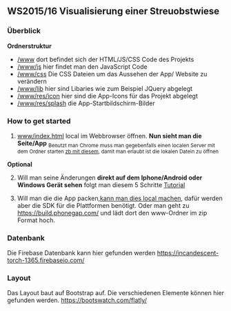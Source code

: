 ## WS2015/16 Visualisierung einer Streuobstwiese

### Überblick
<b>Ordnerstruktur</b>

- [/www](https://github.com/emmanuelmillionaer/obstwiese/tree/master/www) dort befindet sich der HTML/JS/CSS Code des Projekts
- [/www/js](https://github.com/emmanuelmillionaer/obstwiese/tree/master/www/js) hier findet man den JavaScript Code
- [/www/css](https://github.com/emmanuelmillionaer/obstwiese/tree/master/www/css) Die CSS Dateien um das Aussehen der App/ Website zu verändern
- [/www/lib](https://github.com/emmanuelmillionaer/obstwiese/tree/master/www/lib) hier sind Libaries wie zum Beispiel JQuery abgelegt
- [/www/res/icon](https://github.com/emmanuelmillionaer/obstwiese/tree/master/www/res/icon) hier sind die App-Icons für das Projekt abgelegt
- [/www/res/splash](https://github.com/emmanuelmillionaer/obstwiese/tree/master/www/res/screen) die App-Startbildschirm-Bilder


### How to get started

1. [www/index.html](https://github.com/emmanuelmillionaer/obstwiese/blob/master/www/index.html) local im Webbrowser öffnen. <b> Nun sieht man die Seite/App</b> 
<sub>Benutzt man Chrome muss man gegebenfalls einen localen Server mit dem Ordner starten [zb mit diesem](https://chrome.google.com/webstore/detail/web-server-for-chrome/ofhbbkphhbklhfoeikjpcbhemlocgigb), damit man erlaubt ist die lokalen Datein zu öffnen</sub>

<b>Optional</b>

2. Will man seine Änderungen <b>direkt auf dem Iphone/Android oder Windows Gerät sehen</b> folgt man diesem 5 Schritte [Tutorial](http://app.phonegap.com/) 

3. Will man die die App packen,[kann man dies local machen](http://docs.phonegap.com/en/edge/guide_cli_index.md.html#The%20Command-Line%20Interface_build_the_app), dafür werden aber die SDK für die Plattformen benötigt.
    Oder man geht zu https://build.phonegap.com/ und lädt dort den www-Ordner im zip Format hoch.

### Datenbank
Die Firebase Datenbank kann hier gefunden werden https://incandescent-torch-1365.firebaseio.com/ 

### Layout
Das Layout baut auf Bootstrap auf. 
Die verschiedenen Elemente können hier gefunden werden.
https://bootswatch.com/flatly/

